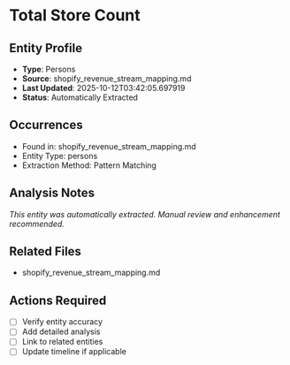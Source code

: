 # Total Store Count

## Entity Profile
- **Type**: Persons
- **Source**: shopify_revenue_stream_mapping.md
- **Last Updated**: 2025-10-12T03:42:05.697919
- **Status**: Automatically Extracted

## Occurrences
- Found in: shopify_revenue_stream_mapping.md
- Entity Type: persons
- Extraction Method: Pattern Matching

## Analysis Notes
*This entity was automatically extracted. Manual review and enhancement recommended.*

## Related Files
- shopify_revenue_stream_mapping.md

## Actions Required
- [ ] Verify entity accuracy
- [ ] Add detailed analysis
- [ ] Link to related entities
- [ ] Update timeline if applicable
